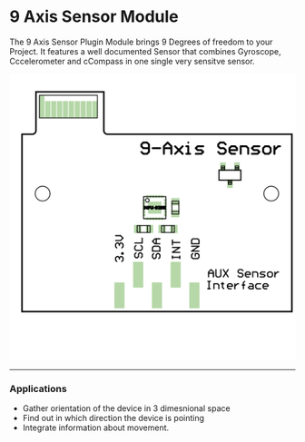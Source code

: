 # 9 Axis Sensor Module

The 9 Axis Sensor Plugin Module brings 9 Degrees of freedom to your Project.
It features a well documented Sensor that combines Gyroscope, Cccelerometer and cCompass in one single very sensitve sensor.

![alt text](/images/9_Axis/9axis.svg "9 Axis Sensor module")



---


### Applications

* Gather orientation of the device in 3 dimesnional space
* Find out in which direction the device is pointing
* Integrate information about movement. 

